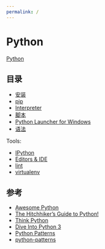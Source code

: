 ```yaml
---
permalink: /
---
```


# Python

[Python](http://python.org/)

## 目录

- [安装](install.md)
- [pip](pip.md)
- [Interpreter](interpreter.md)
- [脚本](script.md)
- [Python Launcher for Windows](py.md)
- [语法](lang/index.md)

Tools:

- [IPython](tools/ipython.md)
- [Editors & IDE](tools/editors.md)
- [lint](tools/lint.md)
- [virtualenv](tools/virtualenv.md)

<!--
Standard Library:

- [sys 系统信息](libs/sys.md)
- [os 文件系统](libs/os.md)
- [re 正则表达式](libs/re.md)
- [datetime 日期时间](libs/datetime.md)

Third Library:

- [pytest 测试框架](libs/pytest.md)
-->


## 参考

- [Awesome Python](https://github.com/vinta/awesome-python)
- [The Hitchhiker’s Guide to Python!](http://docs.python-guide.org/)
- [Think Python](http://greenteapress.com/wp/think-python-2e/)
- [Dive Into Python 3](http://getpython3.com/diveintopython3/)
- [Python Patterns](http://matthiaseisen.com/)
- [python-patterns](https://github.com/faif/python-patterns)
